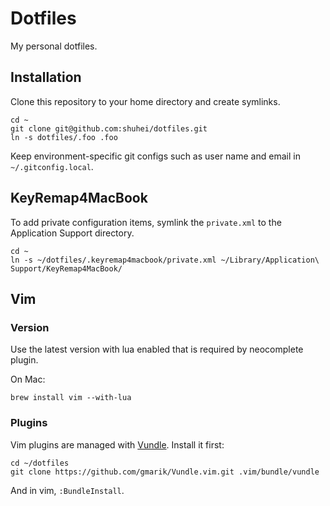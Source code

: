 # Dotfiles

My personal dotfiles.

## Installation

Clone this repository to your home directory and create symlinks.

```
cd ~
git clone git@github.com:shuhei/dotfiles.git
ln -s dotfiles/.foo .foo
```

Keep environment-specific git configs such as user name and email in `~/.gitconfig.local`.

## KeyRemap4MacBook

To add private configuration items, symlink the `private.xml` to the Application Support directory.

```
cd ~
ln -s ~/dotfiles/.keyremap4macbook/private.xml ~/Library/Application\ Support/KeyRemap4MacBook/
```

## Vim

### Version

Use the latest version with lua enabled that is required by neocomplete plugin.

On Mac:

```
brew install vim --with-lua
```

### Plugins

Vim plugins are managed with [Vundle](https://github.com/gmarik/Vundle.vim). Install it first:

```
cd ~/dotfiles
git clone https://github.com/gmarik/Vundle.vim.git .vim/bundle/vundle
```

And in vim, `:BundleInstall`.
